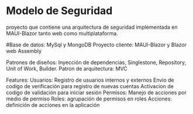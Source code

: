 # Modelo de Seguridad
proyecto que contiene una arquitectura de seguridad implementada en MAUI-Blazor tanto web como multiplataforma.

#Base de datos: MySql y MongoDB
Proyecto cliente: MAUI-Blazor y Blazor web Assembly

Patrones de diseños: Inyección de dependencias, Singlestone, Repository, Unit of Work, Builder.
Patron de arquitectura: MVC

Features:
Usuarios: 
  Registro de usuarios internos y externos
  Envio de codigo de verificación para registro de nuevas cuentas
  Activacion de codigo de validación para iniciar sesión 
Permisos: Manejo de acciones por medio de permiso
Roles: agrupación de permisos en roles
Acciones: definición de acciones en la aplicación  
